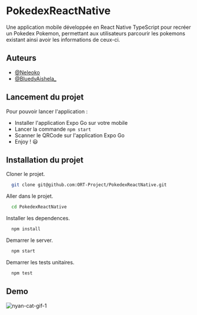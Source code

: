 
# PokedexReactNative

Une application mobile développée en React Native TypeScript pour recréer un Pokedex Pokemon, permettant aux utilisateurs parcourir les pokemons existant ainsi avoir les informations de ceux-ci.



## Auteurs

- [@Neleoko](https://www.github.com/Neleoko)
- [@BluedyAishela_](https://github.com/BluedyRimuru)


## Lancement du projet

Pour pouvoir lancer l'application :

- Installer l'application Expo Go sur votre mobile
- Lancer la commande `npm start`
- Scanner le QRCode sur l'application Expo Go 
- Enjoy ! 😃
## Installation du projet

Cloner le projet.

```bash
  git clone git@github.com:ORT-Project/PokedexReactNative.git
```

Aller dans le projet.

```bash
  cd PokedexReactNative
```

Installer les dependences.

```bash
  npm install
```

Demarrer le server.

```bash
  npm start
```

Demarrer les tests unitaires.

```bash
  npm test
```
## Demo

![nyan-cat-gif-1](https://github.com/ORT-Project/PokedexReactNative/assets/98337057/6f954d96-50d9-4804-8da6-03ec7be21a6f)
